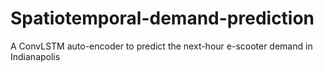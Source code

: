 # Spatiotemporal-demand-prediction

A ConvLSTM auto-encoder to predict the next-hour e-scooter demand in Indianapolis
